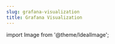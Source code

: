 ```yaml
---
slug: grafana-visualization
title: Grafana Visualization
---
```

import Image from '@theme/IdealImage';
